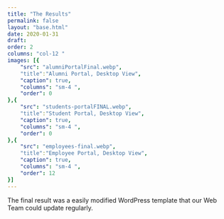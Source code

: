 ```yaml
---
title: "The Results"
permalink: false
layout: "base.html"
date: 2020-01-31
draft: 
order: 2
columns: "col-12 "
images: [{
    "src": "alumniPortalFinal.webp",
    "title":"Alumni Portal, Desktop View",
    "caption": true,
    "columns": "sm-4 ",
    "order": 0
},{
    "src": "students-portalFINAL.webp",
    "title":"Student Portal, Desktop View",
    "caption": true,
    "columns": "sm-4 ",
    "order": 0
},{
    "src": "employees-final.webp",
    "title":"Employee Portal, Desktop View",
    "caption": true,
    "columns": "sm-4 ",
    "order": 12
}]
---
```

The final result was a easily modified WordPress template that our Web Team could update regularly.

